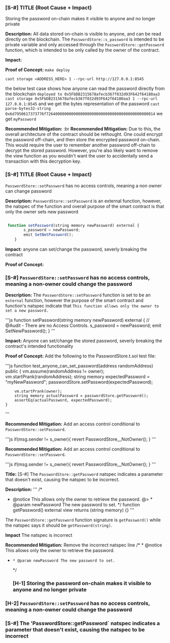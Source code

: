 ### [S-#] TITLE (Root Cause + Impact)
Storing the password on-chain makes it visible to anyone and no longer private

**Description:** 
All data stored on-chain is visible to anyone, and can be read directly on the blockchain.
The `PasswordStore::s_password` is intended to be private variable and only accessed 
through the `PasswordStore::getPassword` function, which is intended to be only called
by the owner of the contract.


**Impact:** 

**Proof of Concept:**
`make deploy`

`cast storage <ADDRESS_HERE> 1 --rpc-url http://127.0.0.1:8545`

the below test case shows how anyone can read the password directly from the blockchain
`deployed to 0x5FbDB2315678afecb367f032d93F642f64180aa3`
`cast storage 0x5FbDB2315678afecb367f032d93F642f64180aa3 1 --rpc-url 127.0.0.1:8545`
 and we get the bytes representation of the password
`cast parse-bytes32-string 0x6d7950617373776f726400000000000000000000000000000000000000000014`
we get `myPassword`


**Recommended Mitigation:** 
:br
**Recommended Mitigation:** Due to this, the overall architecture of the contract should be rethought. One could encrypt the password off-chain, and then store the encrypted password on-chain. This would require the user to remember another password off-chain to decrypt the stored password. However, you're also likely want to remove the view function as you wouldn't want the user to accidentally send a transaction with this decryption key.



>>>>>>>>>>>>>>>>>>>>>>>>>>>>>>>>>>>>>>>>>>>>>>>>>>>>>>>>>>>>>>>>>>>>>>>>>>>>>>>>>>>>>>>>>>>>>>>>>>

### [S-#] TITLE (Root Cause + Impact)
`PasswordStore::setPassword` has no access controls, meaning a non owner can change password

**Description:** 
`PasswordStore::setPassword` is an external function, however, the natspec of the function
and overall purpose of the smart contract is that only the owner sets new password

```javascript

 function setPassword(string memory newPassword) external {
        s_password = newPassword;
        emit SetNetPassword();
    }


```

**Impact:** 
anyone can set/change the password, severly breaking the contract

**Proof of Concept:**

### [S-#] `PasswordStore::setPassword` has no access controls, meaning a non-owner could change the password

**Description:** The `PasswordStore::setPassword` function is set to be an `external` function, however the purpose of the smart contract and function's natspec indicate that `This function allows only the owner to set a new password.`

'''js
function setPassword(string memory newPassword) external {
    // @Audit - There are no Access Controls.
    s_password = newPassword;
    emit SetNewPassword();
}
'''

**Impact:** Anyone can set/change the stored password, severly breaking the contract's intended functionality

**Proof of Concept:** Add the following to the PasswordStore.t.sol test file:

'''js
function test_anyone_can_set_password(address randomAddress) public {
        vm.assume(randomAddress != owner);
        vm.startPrank(randomAddress);
        string memory expectedPassword = "myNewPassword";
        passwordStore.setPassword(expectedPassword);

        vm.startPrank(owner);
        string memory actualPassword = passwordStore.getPassword();
        assertEq(actualPassword, expectedPassword);
    }
'''

**Recommended Mitigation:** Add an access control conditional to `PasswordStore::setPassword`.

'''js
if(msg.sender != s_owner){
    revert PasswordStore__NotOwner();
}
'''

**Recommended Mitigation:** 
Add an access control conditional to `PasswordStore::setPassword`.

'''js
if(msg.sender != s_owner){
    revert PasswordStore__NotOwner();
}
'''
>>>>>>>>>>>>>>>>>>>>>>>>>>>>>>>>>>>>>>>>>>>>>>>>>>>>>>>>>>>>>>>>>>>>>>>>>>>>>>>>>>>>>>>>>>>>
**Title:** [S-#] The `PasswordStore::getPassword` natspec indicates a parameter that doesn't exist, causing the natspec to be incorrect.

**Description:**
'''
/*
 * @notice This allows only the owner to retrieve the password.
@> * @param newPassword The new password to set.
 */
function getPassword() external view returns (string memory) {}
'''

The `PasswordStore::getPassword` function signature is `getPassword()` while the natspec says it should be `getPassword(string)`.

**Impact** The natspec is incorrect

**Recommended Mitigation:** Remove the incorrect natspec line
    /*
     * @notice This allows only the owner to retrieve the password.
-     * @param newPassword The new password to set.
     */

     >>>>>>>>>>>>>>>>>>>>>>>>>>>>>>>>>>>>>>>>>>>>>>>>>>>>>>>>>>>>>>>>>>>>>>>>>>>>>>>>>>>>>>>>>
     ### [H-1] Storing the password on-chain makes it visible to anyone and no longer private

### [H-2] `PasswordStore::setPassword` has no access controls, meaning a non-owner could change the password

### [S-#] The 'PasswordStore::getPassword` natspec indicates a parameter that doesn't exist, causing the natspec to be incorrect


